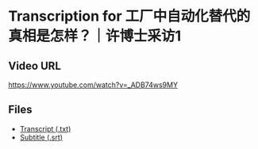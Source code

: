# Transcription for 工厂中自动化替代的真相是怎样？｜许博士采访1
## Video URL
https://www.youtube.com/watch?v=_ADB74ws9MY
 
## Files
- [Transcript (.txt)](./transcript.txt)
- [Subtitle (.srt)](./transcript.srt)
